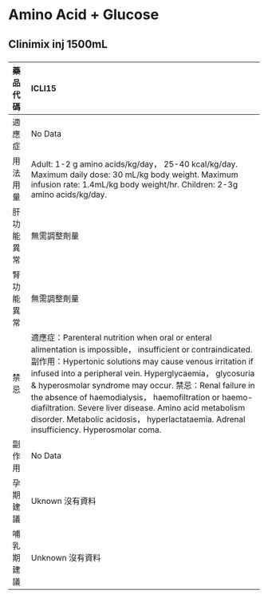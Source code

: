 # Amino Acid + Glucose

## Clinimix inj 1500mL

##### 

| 藥品代碼   | ICLI15                                                                                                                                                                                                                                                                                                                                                                                                                                                                                                          |
|:-----------|:----------------------------------------------------------------------------------------------------------------------------------------------------------------------------------------------------------------------------------------------------------------------------------------------------------------------------------------------------------------------------------------------------------------------------------------------------------------------------------------------------------------|
| 適應症     | No Data                                                                                                                                                                                                                                                                                                                                                                                                                                                                                                         |
| 用法用量   | Adult: 1-2 g amino acids/kg/day， 25-40 kcal/kg/day. Maximum daily dose: 30 mL/kg body weight. Maximum infusion rate: 1.4mL/kg body weight/hr. Children: 2-3g amino acids/kg/day.                                                                                                                                                                                                                                                                                                                               |
| 肝功能異常 | 無需調整劑量                                                                                                                                                                                                                                                                                                                                                                                                                                                                                                    |
| 腎功能異常 | 無需調整劑量                                                                                                                                                                                                                                                                                                                                                                                                                                                                                                    |
| 禁忌       | 適應症：Parenteral nutrition when oral or enteral alimentation is impossible， insufficient or contraindicated. 副作用：Hypertonic solutions may cause venous irritation if infused into a peripheral vein. Hyperglycaemia， glycosuria & hyperosmolar syndrome may occur. 禁忌：Renal failure in the absence of haemodialysis， haemofiltration or haemo-diafiltration. Severe liver disease. Amino acid metabolism disorder. Metabolic acidosis， hyperlactataemia. Adrenal insufficiency. Hyperosmolar coma. |
| 副作用     | No Data                                                                                                                                                                                                                                                                                                                                                                                                                                                                                                         |
| 孕期建議   | Uknown 沒有資料                                                                                                                                                                                                                                                                                                                                                                                                                                                                                                 |
| 哺乳期建議 | Unknown 沒有資料                                                                                                                                                                                                                                                                                                                                                                                                                                                                                                |


